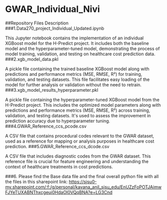 # GWAR_Individual_Nivi
##Repository Files Description
###1.Data270_project_Individual_Updated.ipynb

This Jupyter notebook contains the implementation of an individual XGBoost model for the H-Predict project. It includes both the baseline model and the hyperparameter-tuned model, demonstrating the process of model training, validation, and testing on healthcare cost prediction data.
###2.xgb_model_data.pkl

A pickle file containing the trained baseline XGBoost model along with predictions and performance metrics (MSE, RMSE, R²) for training, validation, and testing datasets. This file facilitates easy loading of the model for further analysis or validation without the need to retrain.
###3.xgb_model_results_hyperparameter.pkl

A pickle file containing the hyperparameter-tuned XGBoost model from the H-Predict project. This includes the optimized model parameters along with predictions and performance metrics (MSE, RMSE, R²) across training, validation, and testing datasets. It's used to assess the improvement in prediction accuracy due to hyperparameter tuning.
###4.GWAR_Reference_ccs_pcode.csv

A CSV file that contains procedural codes relevant to the GWAR dataset, used as a reference for mapping or analysis purposes in healthcare cost prediction.
###5.GWAR_Reference_ccs_dcode.csv

A CSV file that includes diagnostic codes from the GWAR dataset. This reference file is crucial for feature engineering and understanding the context of healthcare treatments in cost predictions.

###6. Please find the Base data file and the final overall python file with all the files in this sharepoint link:
https://sjsu0-my.sharepoint.com/:f:/g/personal/kavana_anil_sjsu_edu/EnUZzFoPOTJAimwFJYeTUXABNThxcgeui0HdaOl0VQqBNA?e=LG3Cnd
